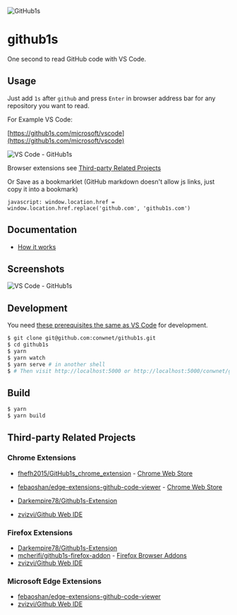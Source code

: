 ![GitHub1s](https://raw.githubusercontent.com/conwnet/github1s/master/resources/images/logo.png)
# github1s

One second to read GitHub code with VS Code.

## Usage

Just add `1s` after `github` and press `Enter` in browser address bar for any repository you want to read.

For Example VS Code:

[https://github1s.com/microsoft/vscode](https://github1s.com/microsoft/vscode)

![VS Code - GitHub1s](https://raw.githubusercontent.com/conwnet/github1s/master/resources/images/vs-code-github1s.png)

Browser extensions see [Third-party Related Projects](https://github.com/conwnet/github1s#third-party-related-projects)

Or Save as a bookmarklet (GitHub markdown doesn't allow js links, just copy it into a bookmark)

```
javascript: window.location.href = window.location.href.replace('github.com', 'github1s.com')
```

## Documentation

- [How it works](https://github.com/conwnet/github1s/blob/master/docs/guide.md)

## Screenshots

![VS Code - GitHub1s](https://raw.githubusercontent.com/conwnet/github1s/master/resources/images/demo.png)

## Development

You need [these prerequisites the same as VS Code](https://github.com/microsoft/vscode/wiki/How-to-Contribute#prerequisites) for development.

```bash
$ git clone git@github.com:conwnet/github1s.git
$ cd github1s
$ yarn
$ yarn watch
$ yarn serve # in another shell
$ # Then visit http://localhost:5000 or http://localhost:5000/conwnet/github1s once the build is completed.
```

## Build

```bash
$ yarn
$ yarn build
```

## Third-party Related Projects

### Chrome Extensions

- [fhefh2015/GitHub1s_chrome_extension](https://github.com/fhefh2015/GitHub1s_chrome_extension) - [Chrome Web Store](https://chrome.google.com/webstore/detail/github1s/lodjfmkfbfkpdhnhkcdcoonghhghbkhe)

- [febaoshan/edge-extensions-github-code-viewer](https://github.com/febaoshan/edge-extensions-github-code-viewer) - [Chrome Web Store](https://chrome.google.com/webstore/detail/github-code-viewer/ecddapgifccgblebfibdgkagfbdagjfn)

- [Darkempire78/Github1s-Extension](https://github.com/Darkempire78/Github1s-Extension)
- [zvizvi/Github Web IDE](https://github.com/zvizvi/github-web-ide)


### Firefox Extensions

- [Darkempire78/Github1s-Extension](https://github.com/Darkempire78/Github1s-Extension)
- [mcherifi/github1s-firefox-addon](https://github.com/mcherifi/github1s-firefox-addon) - [Firefox Browser Addons](https://addons.mozilla.org/fr/firefox/addon/github1s/)
- [zvizvi/Github Web IDE](https://github.com/zvizvi/github-web-ide)


### Microsoft Edge Extensions

- [febaoshan/edge-extensions-github-code-viewer](https://github.com/febaoshan/edge-extensions-github-code-viewer)
- [zvizvi/Github Web IDE](https://github.com/zvizvi/github-web-ide)
